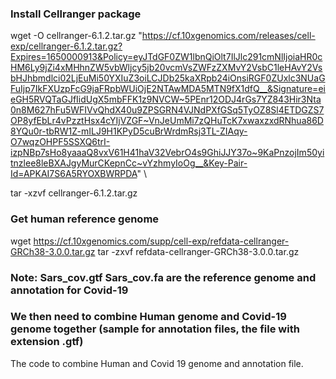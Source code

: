 ### Install Cellranger package

wget -O cellranger-6.1.2.tar.gz "https://cf.10xgenomics.com/releases/cell-exp/cellranger-6.1.2.tar.gz?Expires=1650000913&Policy=eyJTdGF0ZW1lbnQiOlt7IlJlc291cmNlIjoiaHR0cHM6Ly9jZi4xMHhnZW5vbWljcy5jb20vcmVsZWFzZXMvY2VsbC1leHAvY2VsbHJhbmdlci02LjEuMi50YXIuZ3oiLCJDb25kaXRpb24iOnsiRGF0ZUxlc3NUaGFuIjp7IkFXUzpFcG9jaFRpbWUiOjE2NTAwMDA5MTN9fX1dfQ__&Signature=eieGH5RVQTaGJfIidUgX5mbFFK1z9NVCW~5PEnr12ODJ4rGs7YZ843Hir3Nta0n8M627hFu5WFIVvQhdX40u9ZPSGRN4VJNdPXfGSq5TyOZ8Sl4ETDGZS7OP8yfEbLr4vPzztHsx4cYIjVZGF~VnJeUmMi7zQHuTcK7xwaxzxdRNhua86D8YQu0r-tbRW1Z-mILJ9H1KPyD5cuBrWrdmRsj3TL-ZIAqy-O7wqzOHPF5SSXQ6trI-izpNBp7sHo8yaaaQ8vxV61H41haV32VebrO4s9GhiJJY37o~9KaPnzojIm50yitnzlee8leBXAJgyMurCKepnCc~vYzhmyIoOg__&Key-Pair-Id=APKAI7S6A5RYOXBWRPDA" \

tar -xzvf cellranger-6.1.2.tar.gz

### Get human reference genome

wget https://cf.10xgenomics.com/supp/cell-exp/refdata-cellranger-GRCh38-3.0.0.tar.gz
tar -zxvf refdata-cellranger-GRCh38-3.0.0.tar.gz

### Note: Sars_cov.gtf  Sars_cov.fa are the reference genome and annotation for Covid-19

### We then need to combine Human genome and Covid-19 genome together (sample for annotation files, the file with extension .gtf)

The code to combine Human and Covid 19 genome and annotation file. 


